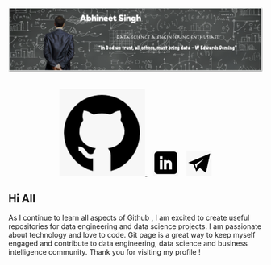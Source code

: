 
<!--
**abhi2020-ds/abhi2020-ds** is a ✨ _special_ ✨ repository because its `README.md` (this file) appears on your GitHub profile.

Here are some ideas to get you started:

- 🔭 I’m currently working on ...
- 🌱 I’m currently learning ...
- 👯 I’m looking to collaborate on ...
- 🤔 I’m looking for help with ...
- 💬 Ask me about ...
- 📫 How to reach me: ...
- 😄 Pronouns: ...
- ⚡ Fun fact: ...
-->

<a href="https://abhi2020-ds.github.io/">
<picture>
    <source media="(min-width: 900px)" srcset="https://github.com/abhi2020-ds/abhi2020-ds/blob/master/Images/profile.png">
    <source media="(min-width: 450px)" srcset="https://github.com/abhi2020-ds/abhi2020-ds/blob/master/Images/profile_small.png">
    <img src="https://github.com/abhi2020-ds/abhi2020-ds/blob/master/Images/Profile.png" alt="IfItDoesntMatchAnyMedia">
</picture>
</a>
<br></br>
<p align="center">
<a href="https://abhi2020-ds.github.io/">
<picture>
    <source media="(min-width: 50px)" srcset="https://github.com/abhi2020-ds/abhi2020-ds/blob/master/Images/Git.png">
    <source media="(min-width: 15px)" srcset="https://github.com/abhi2020-ds/abhi2020-ds/blob/master/Images/git_small.png">
    <img src="https://github.com/abhi2020-ds/abhi2020-ds/blob/master/Images/Git.png" alt="IfItDoesntMatchAnyMedia">
</picture>
</a>&nbsp;&nbsp;
<img src="https://github.com/abhi2020-ds/abhi2020-ds/blob/master/Images/Linkedin.png" width="50px" height="50px"> </img>
</a>&nbsp;&nbsp;
<a href="https://abhi2020-ds.github.io/">
<img src="https://github.com/abhi2020-ds/abhi2020-ds/blob/master/Images/mail.png" width="50px" height="50px"> </img>
</a>
</p>

## Hi All
As I continue to learn all aspects of Github , I am excited to create useful repositories for data engineering and data science projects. I am passionate about technology and love to code. Git page is a great way to keep myself engaged and contribute to data engineering, data science and business intelligence community. Thank you for visiting my profile !
